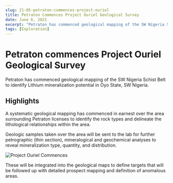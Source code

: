 ```yaml
---
slug: 21-05-petraton-commences-project-ouriel
title: Petraton Commences Project Ouriel Geological Survey
date: June 6, 2021
excerpt: "Petraton has commenced geological mapping of the SW Nigeria Schist Belt to identify Lithium mineralization potential"
tags: [Exploration]
---
```


# Petraton commences Project Ouriel Geological Survey

Petraton has commenced geological mapping of the SW Nigeria Schist Belt to identify Lithium mineralization potential in Oyo State, SW Nigeria.

## Highlights

A systematic geological mapping has commenced in earnest over the area surrounding Petraton licenses to identify the rock types and delineate the lithological relationships within the area. 

Geologic samples taken over the area will be sent to the lab for further petrographic (thin section), mineralogical and geochemical analyses to reveal mineralization type, quantity, and distribution.   


  <img class="pb-6 w-screen " src="/img/ouriel-commences.jpeg" alt="Project Ouriel Commences">

These will be integrated into the geological maps to define targets that will be followed up with detailed prospect mapping and definition of anomalous areas.
 


